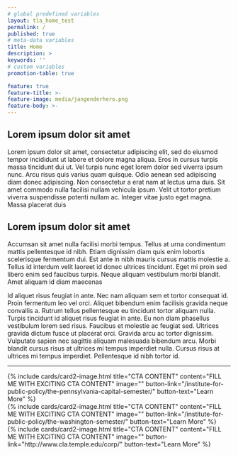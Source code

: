 ```yaml
---
# global predefined variables
layout: tla_home_test
permalink: /
published: true
# meta-data variables
title: Home
description: >
keywords: ''
# custom variables
promotion-table: true

feature: true
feature-title: >-
feature-image: media/jangenderhero.png
feature-body: >-
---
```

## Lorem ipsum dolor sit amet
Lorem ipsum dolor sit amet, consectetur adipiscing elit, sed do eiusmod tempor incididunt ut labore et dolore magna aliqua. Eros in cursus turpis massa tincidunt dui ut. Vel turpis nunc eget lorem dolor sed viverra ipsum nunc. Arcu risus quis varius quam quisque. Odio aenean sed adipiscing diam donec adipiscing. Non consectetur a erat nam at lectus urna duis. Sit amet commodo nulla facilisi nullam vehicula ipsum. Velit ut tortor pretium viverra suspendisse potenti nullam ac. Integer vitae justo eget magna. Massa placerat duis 

## Lorem ipsum dolor sit amet
Accumsan sit amet nulla facilisi morbi tempus. Tellus at urna condimentum mattis pellentesque id nibh. Etiam dignissim diam quis enim lobortis scelerisque fermentum dui. Est ante in nibh mauris cursus mattis molestie a. Tellus id interdum velit laoreet id donec ultrices tincidunt. Eget mi proin sed libero enim sed faucibus turpis. Neque aliquam vestibulum morbi blandit. Amet aliquam id diam maecenas 

Id aliquet risus feugiat in ante. Nec nam aliquam sem et tortor consequat id. Proin fermentum leo vel orci. Aliquet bibendum enim facilisis gravida neque convallis a. Rutrum tellus pellentesque eu tincidunt tortor aliquam nulla. Turpis tincidunt id aliquet risus feugiat in ante. Eu non diam phasellus vestibulum lorem sed risus. Faucibus et molestie ac feugiat sed. Ultrices gravida dictum fusce ut placerat orci. Gravida arcu ac tortor dignissim. Vulputate sapien nec sagittis aliquam malesuada bibendum arcu. Morbi blandit cursus risus at ultrices mi tempus imperdiet nulla. Cursus risus at ultrices mi tempus imperdiet. Pellentesque id nibh tortor id.

___

<div class="row row-wide">
  <div class="col m12 l4">{% include cards/card2-image.html
    title="CTA CONTENT"
    content="FILL ME WITH EXCITING CTA CONTENT"
    image=""
    button-link="/institute-for-public-policy/the-pennsylvania-capital-semester/"
    button-text="Learn More" %}
  </div>
  <div class="row row-wide">
    <div class="col m12 l4">{% include cards/card2-image.html
      title="CTA CONTENT"
      content="FILL ME WITH EXCITING CTA CONTENT"
      image=""
      button-link="/institute-for-public-policy/the-washington-semester/"
      button-text="Learn More" %}
    </div>
    <div class="row row-wide">
      <div class="col m12 l4">{% include cards/card2-image.html
        title="CTA CONTENT"
        content="FILL ME WITH EXCITING CTA CONTENT"
        image=""
        button-link="http://www.cla.temple.edu/corp/"
        button-text="Learn More" %}
      </div>
</div>
